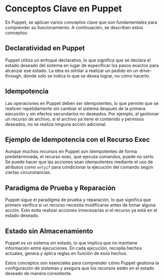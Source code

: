 # Conceptos Clave en Puppet

En Puppet, se aplican varios conceptos clave que son fundamentales para comprender su funcionamiento. A continuación, se describen estos conceptos:

## Declaratividad en Puppet

Puppet utiliza un enfoque declarativo, lo que significa que se declara el estado deseado del sistema en lugar de especificar los pasos exactos para alcanzar ese estado. La idea es similar a realizar un pedido en un drive-through, donde solo se indica lo que se desea lograr, no cómo hacerlo.

## Idempotencia

Las operaciones en Puppet deben ser idempotentes, lo que permite que se realicen repetidamente sin cambiar el sistema después de la primera ejecución y sin efectos secundarios no deseados. Por ejemplo, al gestionar un recurso de archivo, si el archivo ya tiene el contenido y permisos deseados, no se realiza ninguna acción adicional.

## Ejemplo de Idempotencia con el Recurso Exec

Aunque muchos recursos en Puppet son idempotentes de forma predeterminada, el recurso exec, que ejecuta comandos, puede no serlo. Se puede hacer que las acciones sean idempotentes mediante el uso de atributos como `onlyif` para condicionar la ejecución del comando según ciertas circunstancias.

## Paradigma de Prueba y Reparación

Puppet sigue el paradigma de prueba y reparación, lo que significa que primero verifica si un recurso necesita modificarse antes de tomar alguna acción. Esto evita realizar acciones innecesarias si el recurso ya está en el estado deseado.

## Estado sin Almacenamiento

Puppet es un sistema sin estado, lo que implica que no mantiene información entre ejecuciones. En cada ejecución, recopila hechos actuales, genera y aplica reglas en función de esos hechos.

Estos conceptos son esenciales para comprender cómo Puppet gestiona la configuración de sistemas y asegura que los recursos estén en el estado deseado de manera consistente.
